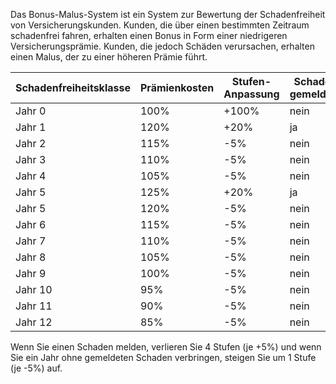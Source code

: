 Das Bonus-Malus-System ist ein System zur Bewertung der Schadenfreiheit von Versicherungskunden. Kunden, die über einen bestimmten Zeitraum schadenfrei fahren, erhalten einen Bonus in Form einer niedrigeren Versicherungsprämie. Kunden, die jedoch Schäden verursachen, erhalten einen Malus, der zu einer höheren Prämie führt.


| Schadenfreiheitsklasse | Prämienkosten | Stufen-Anpassung | Schaden gemeldet? |
| ---------------------- | ------------- | ---------------- | ----------------- |
| Jahr 0                 | 100%          | +100%            | nein              |
| Jahr 1                 | 120%          | +20%             | ja                |
| Jahr 2                 | 115%          | -5%              | nein              |
| Jahr 3                 | 110%          | -5%              | nein              |
| Jahr 4                 | 105%          | -5%              | nein              |
| Jahr 5                 | 125%          | +20%             | ja                |
| Jahr 5                 | 120%          | -5%              | nein              |
| Jahr 6                 | 115%          | -5%              | nein              |
| Jahr 7                 | 110%          | -5%              | nein              |
| Jahr 8                 | 105%          | -5%              | nein              |
| Jahr 9                 | 100%          | -5%              | nein              |
| Jahr 10                | 95%           | -5%              | nein              |
| Jahr 11                | 90%           | -5%              | nein              |
| Jahr 12                | 85%           | -5%              | nein              |
Wenn Sie einen Schaden melden, verlieren Sie 4 Stufen (je +5%) und wenn Sie ein Jahr ohne gemeldeten Schaden verbringen, steigen Sie um 1 Stufe (je -5%) auf.
